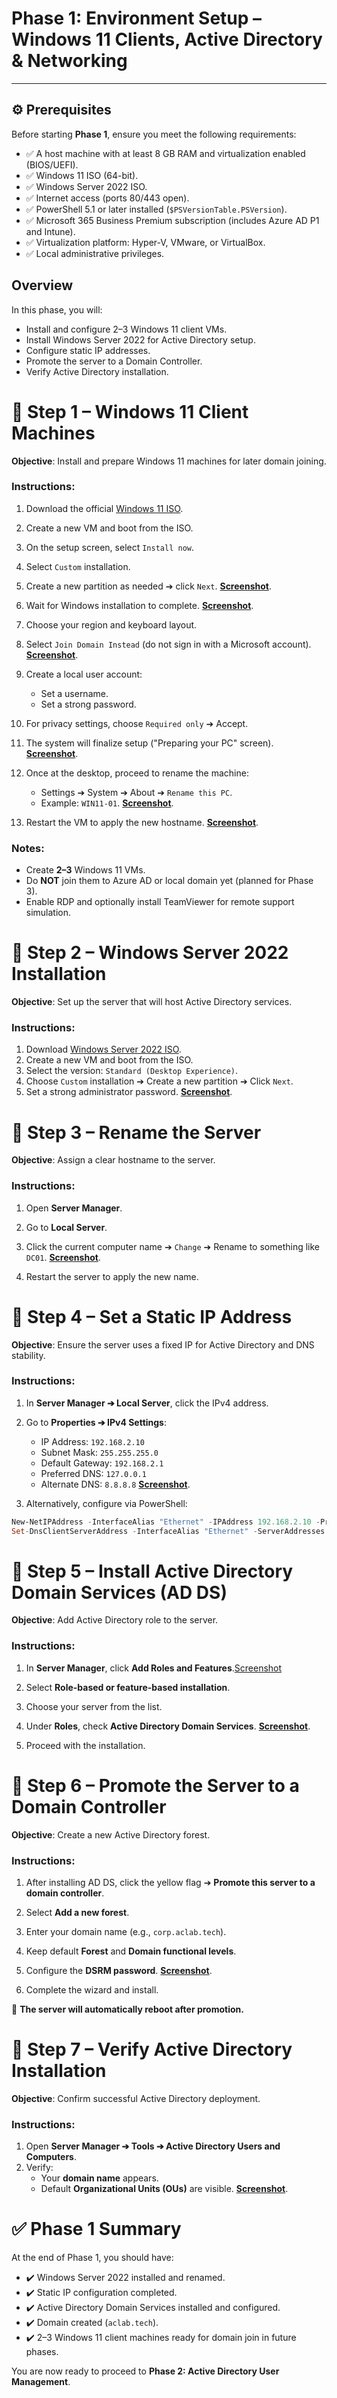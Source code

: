 # Phase 1: Environment Setup – Windows 11 Clients, Active Directory & Networking

---

## ⚙️ Prerequisites

Before starting **Phase 1**, ensure you meet the following requirements:

- ✅ A host machine with at least 8 GB RAM and virtualization enabled (BIOS/UEFI).
- ✅ Windows 11 ISO (64-bit).
- ✅ Windows Server 2022 ISO.
- ✅ Internet access (ports 80/443 open).
- ✅ PowerShell 5.1 or later installed (`$PSVersionTable.PSVersion`).
- ✅ Microsoft 365 Business Premium subscription (includes Azure AD P1 and Intune).
- ✅ Virtualization platform: Hyper-V, VMware, or VirtualBox.
- ✅ Local administrative privileges.


## Overview

In this phase, you will:

- Install and configure 2–3 Windows 11 client VMs.
- Install Windows Server 2022 for Active Directory setup.
- Configure static IP addresses.
- Promote the server to a Domain Controller.
- Verify Active Directory installation.


# 🔴 Step 1 – Windows 11 Client Machines

**Objective**: Install and prepare Windows 11 machines for later domain joining.

### Instructions:

1. Download the official [Windows 11 ISO](https://www.microsoft.com/en-us/software-download/windows11).
2. Create a new VM and boot from the ISO.
3. On the setup screen, select `Install now`.

4. Select `Custom` installation.
5. Create a new partition as needed ➔ click `Next`.
   [**Screenshot**](https://github.com/AliChoukatli/CyberShield-Enterprise/blob/main/Screenshots/Day1_Installation_AD/Create_Partition.png).

6. Wait for Windows installation to complete.
   [**Screenshot**](https://github.com/AliChoukatli/CyberShield-Enterprise/blob/main/Screenshots/Day1_Installation_AD/Installing_Win11.png).

7. Choose your region and keyboard layout.

8. Select `Join Domain Instead` (do not sign in with a Microsoft account).
   [**Screenshot**](https://github.com/AliChoukatli/CyberShield-Enterprise/blob/main/Screenshots/Day1_Installation_AD/join%20domain.png).

9. Create a local user account:
   - Set a username.
   - Set a strong password.

10. For privacy settings, choose `Required only` ➔ Accept.

11. The system will finalize setup ("Preparing your PC" screen).
   [**Screenshot**](https://github.com/AliChoukatli/CyberShield-Enterprise/blob/main/Screenshots/Day1_Installation_AD/preparing%20pc.png).

12. Once at the desktop, proceed to rename the machine:
    - Settings ➔ System ➔ About ➔ `Rename this PC`.
    - Example: `WIN11-01`.
   [**Screenshot**](https://github.com/AliChoukatli/CyberShield-Enterprise/blob/main/Screenshots/Day1_Installation_AD/rename_win11.png).

13. Restart the VM to apply the new hostname.
   [**Screenshot**](https://github.com/AliChoukatli/CyberShield-Enterprise/blob/main/Screenshots/Day1_Installation_AD/rename_confirmation.png).

### Notes:

- Create **2–3** Windows 11 VMs.
- Do **NOT** join them to Azure AD or local domain yet (planned for Phase 3).
- Enable RDP and optionally install TeamViewer for remote support simulation.



# 🔴 Step 2 – Windows Server 2022 Installation

**Objective**: Set up the server that will host Active Directory services.

### Instructions:

1. Download [Windows Server 2022 ISO](https://www.microsoft.com/en-us/evalcenter/download-windows-server-2022).
2. Create a new VM and boot from the ISO.
3. Select the version: `Standard (Desktop Experience)`.
4. Choose `Custom` installation ➔ Create a new partition ➔ Click `Next`.
5. Set a strong administrator password.
    [**Screenshot**](https://github.com/AliChoukatli/CyberShield-Enterprise/blob/main/Screenshots/Day1_Installation_AD/win_serv_1st_screen.png).



# 🔴 Step 3 – Rename the Server

**Objective**: Assign a clear hostname to the server.

### Instructions:

1. Open **Server Manager**.
2. Go to **Local Server**.
3. Click the current computer name ➔ `Change` ➔ Rename to something like `DC01`.
   [**Screenshot**](https://github.com/AliChoukatli/CyberShield-Enterprise/blob/main/Screenshots/Day1_Installation_AD/Rename_Server.png).

4. Restart the server to apply the new name.



# 🔴 Step 4 – Set a Static IP Address

**Objective**: Ensure the server uses a fixed IP for Active Directory and DNS stability.

### Instructions:

1. In **Server Manager ➔ Local Server**, click the IPv4 address.
2. Go to **Properties ➔ IPv4 Settings**:
   - IP Address: `192.168.2.10`
   - Subnet Mask: `255.255.255.0`
   - Default Gateway: `192.168.2.1`
   - Preferred DNS: `127.0.0.1`
   - Alternate DNS: `8.8.8.8`
    [**Screenshot**](https://github.com/AliChoukatli/CyberShield-Enterprise/blob/main/Screenshots/Day1_Installation_AD/Static_IP.png).

3. Alternatively, configure via PowerShell:
```powershell
New-NetIPAddress -InterfaceAlias "Ethernet" -IPAddress 192.168.2.10 -PrefixLength 24 -DefaultGateway 192.168.2.1
Set-DnsClientServerAddress -InterfaceAlias "Ethernet" -ServerAddresses ("127.0.0.1", "8.8.8.8")
```

# 🔴 Step 5 – Install Active Directory Domain Services (AD DS)

**Objective**: Add Active Directory role to the server.

### Instructions:

1. In **Server Manager**, click **Add Roles and Features**.[Screenshot](https://github.com/AliChoukatli/CyberShield-Enterprise/blob/main/Screenshots/Day1_Installation_AD/AD_add_role.png)
2. Select **Role-based or feature-based installation**. 
3. Choose your server from the list.
4. Under **Roles**, check **Active Directory Domain Services**.
    [**Screenshot**](https://github.com/AliChoukatli/CyberShield-Enterprise/blob/main/Screenshots/Day1_Installation_AD/select_ADDS.png).

5. Proceed with the installation.



# 🔴 Step 6 – Promote the Server to a Domain Controller

**Objective**: Create a new Active Directory forest.

### Instructions:

1. After installing AD DS, click the yellow flag ➔ **Promote this server to a domain controller**.
2. Select **Add a new forest**.
3. Enter your domain name (e.g., `corp.aclab.tech`).
4. Keep default **Forest** and **Domain functional levels**.
5. Configure the **DSRM password**.
    [**Screenshot**](https://github.com/AliChoukatli/CyberShield-Enterprise/blob/main/Screenshots/Day1_Installation_AD/Promote_server.png).

6. Complete the wizard and install.

🔁 **The server will automatically reboot after promotion.**



# 🔴 Step 7 – Verify Active Directory Installation

**Objective**: Confirm successful Active Directory deployment.

### Instructions:

1. Open **Server Manager ➔ Tools ➔ Active Directory Users and Computers**.
2. Verify:
   - Your **domain name** appears.
   - Default **Organizational Units (OUs)** are visible.
    [**Screenshot**](https://github.com/AliChoukatli/CyberShield-Enterprise/blob/main/Screenshots/Day1_Installation_AD/AD_verification.png).



# ✅ Phase 1 Summary

At the end of Phase 1, you should have:

- ✔️ Windows Server 2022 installed and renamed.
- ✔️ Static IP configuration completed.
- ✔️ Active Directory Domain Services installed and configured.
- ✔️ Domain created (`aclab.tech`).
- ✔️ 2–3 Windows 11 client machines ready for domain join in future phases.

You are now ready to proceed to **Phase 2: Active Directory User Management**.

